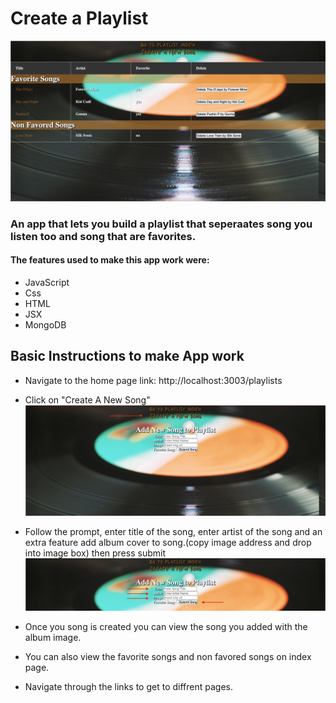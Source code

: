 # Create a Playlist
![alt text](images/main.png)

### An app that lets you build a playlist that seperaates song you listen too and song that are favorites.

#### The features used to make this app work were:
- JavaScript
- Css
- HTML
- JSX
- MongoDB



## Basic Instructions to make App work

* Navigate to the home page link: http://localhost:3003/playlists

* Click on "Create A New Song"
![alt text](images/shot.png)

* Follow the prompt, enter title of the song, enter artist of the song and an extra feature add album cover to song.(copy image address and drop into image box)
then press submit
![alt text](images/instruction.png)

* Once you song is created you can view the song you added with the album image.

* You can also view the favorite songs and non favored songs on index page.

* Navigate through the links to get to diffrent pages.
